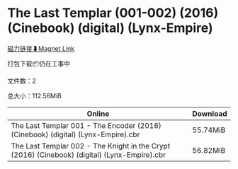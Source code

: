 # The Last Templar (001-002) (2016) (Cinebook) (digital) (Lynx-Empire)

[磁力链接⬇Magnet Link](magnet:?xt=urn:btih:848c105f5521b230d3e82708c48e0aadcbdfe06f&dn=The%20Last%20Templar%20%28001-002%29%20%282016%29%20%28Cinebook%29%20%28digital%29%20%28Lynx-Empire%29)

打包下载📦仍在工事中

文件数：2

总大小：112.56MiB

Online | Download
--- | ---
The Last Templar 001 - The Encoder (2016) (Cinebook) (digital) (Lynx-Empire).cbr | 55.74MiB
The Last Templar 002 - The Knight in the Crypt (2016) (Cinebook) (digital) (Lynx-Empire).cbr | 56.82MiB